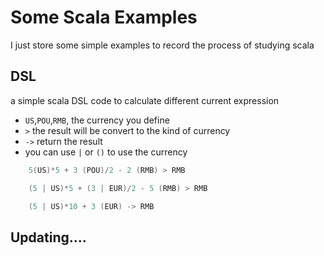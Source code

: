 # Some Scala Examples
I just store some simple examples to record the process of studying scala

## DSL 

 a simple scala DSL code to calculate  different current expression
 
 - `US`,`POU`,`RMB`, the currency you define
 - `>` the result will be convert to the kind of currency
 - `->` return the result
 - you can use `|` or `()` to use the currency
 
 ```scala   
     5(US)*5 + 3 (POU)/2 - 2 (RMB) > RMB

     (5 | US)*5 + (3 | EUR)/2 - 5 (RMB) > RMB

     (5 | US)*10 + 3 (EUR) -> RMB 
 ```

## Updating....


